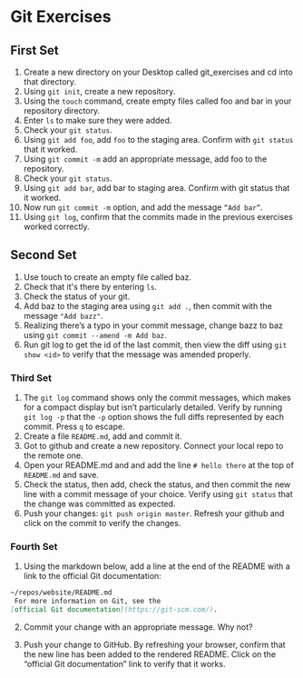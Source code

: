 # Git Exercises

## First Set
1. Create a new directory on your Desktop called git_exercises and cd into that directory.
2. Using `git init`, create a new repository.
3. Using the `touch` command, create empty files called foo and bar in your repository directory.
4. Enter `ls` to make sure they were added.
5. Check your `git status`.
6. Using `git add foo`, add `foo` to the staging area. Confirm with `git status` that it worked.
7. Using `git commit -m` add an appropriate message, add foo to the repository.
8. Check your `git status`.
9. Using `git add bar`, add bar to staging area. Confirm with git status that it worked.
10. Now run `git commit -m` option, and add the message `“Add bar”`.
11. Using `git log`, confirm that the commits made in the previous exercises worked correctly.
  

## Second Set

1. Use touch to create an empty file called baz.
2. Check that it's there by entering `ls`.
3. Check the status of your git. 
4. Add baz to the staging area using `git add .`, then commit with the message `"Add bazz"`.
5. Realizing there’s a typo in your commit message, change bazz to baz using `git commit --amend -m Add baz`.
6. Run git log to get the id of the last commit, then view the diff using `git show <id>` to verify that the message was amended properly.

### Third Set

1. The `git log` command shows only the commit messages, which makes for a compact display but isn’t particularly detailed. Verify by running `git log -p` that the `-p` option shows the full diffs represented by each commit. Press `q` to escape.
2. Create a file `README.md`, add and commit it.
3. Got to github and create a new repository. Connect your local repo to the remote one.
4. Open your README.md and and add the line `# hello there` at the top of `README.md` and save.
5. Check the status, then add, check the status, and then commit the new line with a commit message of your choice. Verify using `git status` that the change was committed as expected.
6. Push your changes: `git push origin master`. Refresh your github and click on the commit to verify the changes.

### Fourth Set

1. Using the markdown below, add a line at the end of the README with a link to the official Git documentation:

```markdown
~/repos/website/README.md
 For more information on Git, see the
[official Git documentation](https://git-scm.com/).
```

2. Commit your change with an appropriate message. Why not?

3. Push your change to GitHub. By refreshing your browser, confirm that the new line has been added to the rendered README. Click on the “official Git documentation” link to verify that it works.
